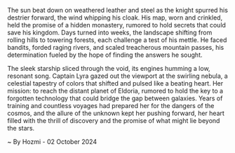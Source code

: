 
The sun beat down on weathered leather and steel as the knight spurred his destrier forward, the wind whipping his cloak. His map, worn and crinkled, held the promise of a hidden monastery, rumored to hold secrets that could save his kingdom. Days turned into weeks, the landscape shifting from rolling hills to towering forests, each challenge a test of his mettle. He faced bandits, forded raging rivers, and scaled treacherous mountain passes, his determination fueled by the hope of finding the answers he sought. 

The sleek starship sliced through the void, its engines humming a low, resonant song. Captain Lyra gazed out the viewport at the swirling nebula, a celestial tapestry of colors that shifted and pulsed like a beating heart.  Her mission: to reach the distant planet of Eldoria, rumored to hold the key to a forgotten technology that could bridge the gap between galaxies.  Years of training and countless voyages had prepared her for the dangers of the cosmos, and the allure of the unknown kept her pushing forward, her heart filled with the thrill of discovery and the promise of what might lie beyond the stars. 

~ By Hozmi - 02 October 2024
